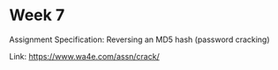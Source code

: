 # Week 7

Assignment Specification: Reversing an MD5 hash (password cracking)

Link: https://www.wa4e.com/assn/crack/
